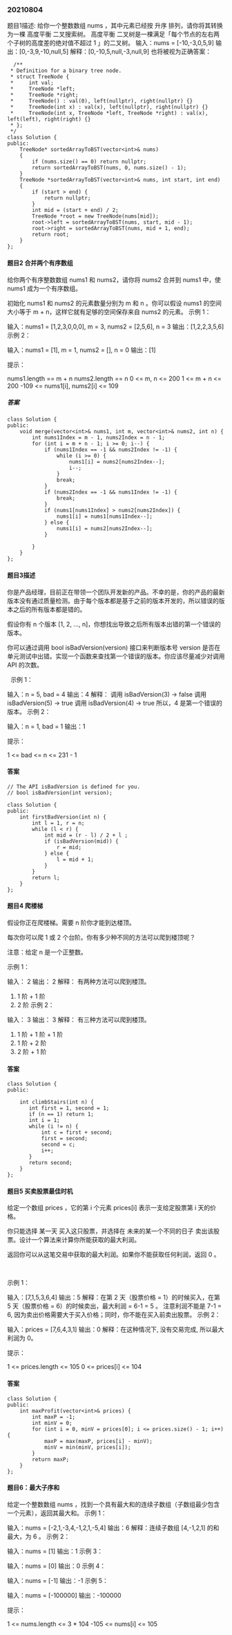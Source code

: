 ### 20210804
题目1描述: 
  给你一个整数数组 nums ，其中元素已经按 升序 排列，请你将其转换为一棵 高度平衡 二叉搜索树。
  高度平衡 二叉树是一棵满足「每个节点的左右两个子树的高度差的绝对值不超过 1 」的二叉树。
  输入：nums = [-10,-3,0,5,9]
  输出：[0,-3,9,-10,null,5]
  解释：[0,-10,5,null,-3,null,9] 也将被视为正确答案：
  ```
    /**
   * Definition for a binary tree node.
   * struct TreeNode {
   *     int val;
   *     TreeNode *left;
   *     TreeNode *right;
   *     TreeNode() : val(0), left(nullptr), right(nullptr) {}
   *     TreeNode(int x) : val(x), left(nullptr), right(nullptr) {}
   *     TreeNode(int x, TreeNode *left, TreeNode *right) : val(x), left(left), right(right) {}
   * };
   */
  class Solution {
  public:
      TreeNode* sortedArrayToBST(vector<int>& nums) 
      {
          if (nums.size() == 0) return nullptr;
          return sortedArrayToBST(nums, 0, nums.size() - 1);
      }
      TreeNode *sortedArrayToBST(vector<int>& nums, int start, int end) 
      {
          if (start > end) {
              return nullptr;
          }
          int mid = (start + end) / 2;
          TreeNode *root = new TreeNode(nums[mid]);
          root->left = sortedArrayToBST(nums, start, mid - 1);
          root->right = sortedArrayToBST(nums, mid + 1, end);
          return root;
      }
  };
  ```
#### 题目2 合并两个有序数组
给你两个有序整数数组 nums1 和 nums2，请你将 nums2 合并到 nums1 中，使 nums1 成为一个有序数组。

初始化 nums1 和 nums2 的元素数量分别为 m 和 n 。你可以假设 nums1 的空间大小等于 m + n，这样它就有足够的空间保存来自 nums2 的元素。
示例 1：

输入：nums1 = [1,2,3,0,0,0], m = 3, nums2 = [2,5,6], n = 3
输出：[1,2,2,3,5,6]
示例 2：

输入：nums1 = [1], m = 1, nums2 = [], n = 0
输出：[1]
 

提示：

nums1.length == m + n
nums2.length == n
0 <= m, n <= 200
1 <= m + n <= 200
-109 <= nums1[i], nums2[i] <= 109

##### 答案
```
class Solution {
public:
    void merge(vector<int>& nums1, int m, vector<int>& nums2, int n) {
        int nums1Index = m - 1, nums2Index = n - 1;
        for (int i = m + n - 1; i >= 0; i--) {
            if (nums1Index == -1 && nums2Index != -1) {
                while (i >= 0) {
                    nums1[i] = nums2[nums2Index--];
                    i--;
                }
                break;
            } 
            if (nums2Index == -1 && nums1Index != -1) {
                break;
            }
            if (nums1[nums1Index] > nums2[nums2Index]) {
                nums1[i] = nums1[nums1Index--];
            } else {
                nums1[i] = nums2[nums2Index--];
            }
            
        }
    }
};

```

#### 题目3描述 
你是产品经理，目前正在带领一个团队开发新的产品。不幸的是，你的产品的最新版本没有通过质量检测。由于每个版本都是基于之前的版本开发的，所以错误的版本之后的所有版本都是错的。

假设你有 n 个版本 [1, 2, ..., n]，你想找出导致之后所有版本出错的第一个错误的版本。

你可以通过调用 bool isBadVersion(version) 接口来判断版本号 version 是否在单元测试中出错。实现一个函数来查找第一个错误的版本。你应该尽量减少对调用 API 的次数。

 
示例 1：

输入：n = 5, bad = 4
输出：4
解释：
调用 isBadVersion(3) -> false 
调用 isBadVersion(5) -> true 
调用 isBadVersion(4) -> true
所以，4 是第一个错误的版本。
示例 2：

输入：n = 1, bad = 1
输出：1
 

提示：

1 <= bad <= n <= 231 - 1

#### 答案
```
// The API isBadVersion is defined for you.
// bool isBadVersion(int version);

class Solution {
public:
    int firstBadVersion(int n) {
        int l = 1, r = n;
        while (l < r) {
            int mid = (r - l) / 2 + l ;
            if (isBadVersion(mid)) {
                r = mid;
            } else {
                l = mid + 1;
            }
        }
        return l;
    }
};
```
#### 题目4 爬楼梯
  假设你正在爬楼梯。需要 n 阶你才能到达楼顶。

每次你可以爬 1 或 2 个台阶。你有多少种不同的方法可以爬到楼顶呢？

注意：给定 n 是一个正整数。

示例 1：

输入： 2
输出： 2
解释： 有两种方法可以爬到楼顶。
1.  1 阶 + 1 阶
2.  2 阶
示例 2：

输入： 3
输出： 3
解释： 有三种方法可以爬到楼顶。
1.  1 阶 + 1 阶 + 1 阶
2.  1 阶 + 2 阶
3.  2 阶 + 1 阶
#### 答案
```
class Solution {
public:
    
    int climbStairs(int n) {
       int first = 1, second = 1;
       if (n == 1) return 1;
       int i = 1;
       while (i != n) {
           int c = first + second;
           first = second;
           second = c;
           i++;
       }
       return second;
    }
};
```

#### 题目5 买卖股票最佳时机
给定一个数组 prices ，它的第 i 个元素 prices[i] 表示一支给定股票第 i 天的价格。

你只能选择 某一天 买入这只股票，并选择在 未来的某一个不同的日子 卖出该股票。设计一个算法来计算你所能获取的最大利润。

返回你可以从这笔交易中获取的最大利润。如果你不能获取任何利润，返回 0 。

 

示例 1：

输入：[7,1,5,3,6,4]
输出：5
解释：在第 2 天（股票价格 = 1）的时候买入，在第 5 天（股票价格 = 6）的时候卖出，最大利润 = 6-1 = 5 。
     注意利润不能是 7-1 = 6, 因为卖出价格需要大于买入价格；同时，你不能在买入前卖出股票。
示例 2：

输入：prices = [7,6,4,3,1]
输出：0
解释：在这种情况下, 没有交易完成, 所以最大利润为 0。
 

提示：

1 <= prices.length <= 105
0 <= prices[i] <= 104

#### 答案
```
class Solution {
public:
    int maxProfit(vector<int>& prices) {
        int maxP = -1;
        int minV = 0;
        for (int i = 0, minV = prices[0]; i <= prices.size() - 1; i++) {
            maxP = max(maxP, prices[i] - minV);
            minV = min(minV, prices[i]);
        }
        return maxP;
    }
};
```

#### 题目6：最大子序和
给定一个整数数组 nums ，找到一个具有最大和的连续子数组（子数组最少包含一个元素），返回其最大和。
示例 1：

输入：nums = [-2,1,-3,4,-1,2,1,-5,4]
输出：6
解释：连续子数组 [4,-1,2,1] 的和最大，为 6 。
示例 2：

输入：nums = [1]
输出：1
示例 3：

输入：nums = [0]
输出：0
示例 4：

输入：nums = [-1]
输出：-1
示例 5：

输入：nums = [-100000]
输出：-100000
 

提示：

1 <= nums.length <= 3 * 104
-105 <= nums[i] <= 105

